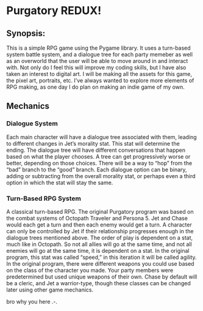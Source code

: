 # Purgatory REDUX!

## Synopsis:
This is a simple RPG game using the Pygame library. 
It uses a turn-based system battle system, and a dialogue tree for each party memeber as well as an overworld that the user will be able to move around in and interact with.
Not only do I feel this will improve my coding skills, but I have also taken an interest to digital art. I will be making all the assets for this game, the pixel art, portraits, etc.
I’ve always wanted to explore more elements of RPG making, as one day I do plan on making an indie game of my own.


## Mechanics
### Dialogue System
Each main character will have a dialogue tree associated with them, leading to different changes in Jet’s morality stat. 
This stat will determine the ending.
The dialogue tree will have different conversations that happen based on what the player chooses. A tree can get progressively worse or better, depending on those choices. There will be a way to “hop” from the “bad” branch to the “good” branch. 
Each dialogue option can be binary, adding or subtracting from the overall morality stat, or perhaps even a third option in which the stat will stay the same.

### Turn-Based RPG System
A classical turn-based RPG. 
The original Purgatory program was based on the combat systems of Octopath Traveler and Persona 5. 
Jet and Chase would each get a turn and then each enemy would get a turn. A character can only be controlled by Jet if their relationship progresses enough in the dialogue trees mentioned above.
The order of play is dependent on a stat, much like in Octopath. So not all allies will go at the same time, and not all enemies will go at the same time, it is dependent on a stat. In the original program, this stat was called “speed,” in this iteration it will be called agility.
In the original program, there were different weapons you could use based on the class of the character you made. Your party members were predetermined but used unique weapons of their own. 
Chase by default will be a cleric,  and Jet a warrior-type, though these classes can be changed later using other game mechanics.

bro why you here .-.
